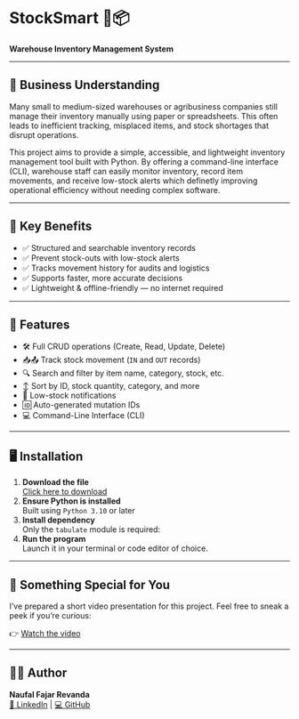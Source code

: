 # StockSmart 🧠📦  
**Warehouse Inventory Management System**

---

## 💼 Business Understanding  
Many small to medium-sized warehouses or agribusiness companies still manage their inventory manually using paper or spreadsheets. This often leads to inefficient tracking, misplaced items, and stock shortages that disrupt operations.  

This project aims to provide a simple, accessible, and lightweight inventory management tool built with Python. By offering a command-line interface (CLI), warehouse staff can easily monitor inventory, record item movements, and receive low-stock alerts which definetly improving operational efficiency without needing complex software.

---

## 🚀 Key Benefits
- ✅ Structured and searchable inventory records  
- ✅ Prevent stock-outs with low-stock alerts  
- ✅ Tracks movement history for audits and logistics  
- ✅ Supports faster, more accurate decisions  
- ✅ Lightweight & offline-friendly — no internet required  

---

## 🔧 Features
- 🛠️ Full CRUD operations (Create, Read, Update, Delete)  
- 📥📤 Track stock movement (`IN` and `OUT` records)  
- 🔍 Search and filter by item name, category, stock, etc.  
- ↕️ Sort by ID, stock quantity, category, and more  
- 🚨 Low-stock notifications  
- 🆔 Auto-generated mutation IDs  
- 💻 Command-Line Interface (CLI)

---

## 🖥️ Installation
1. **Download the file**  
   [Click here to download](https://github.com/nrevanda/JCDS0808/blob/main/Capstone_M1/JCDS-0808-009_Naufal%20Fajar%20Revanda_CRUD.py)
2. **Ensure Python is installed**  
   Built using `Python 3.10` or later
3. **Install dependency**  
   Only the `tabulate` module is required:
4. **Run the program**  
   Launch it in your terminal or code editor of choice.

---

## 🎥 Something Special for You  
I’ve prepared a short video presentation for this project. Feel free to sneak a peek if you’re curious:

👉 [Watch the video](https://drive.google.com/drive/folders/17WrO29Ttcr1VPaOjJcM4gzXxhzra3bGr?usp=drive_link)

---

## 🙋‍♂️ Author  
**Naufal Fajar Revanda**  
[🔗 LinkedIn](https://www.linkedin.com/in/naufalrevanda/) | [💻 GitHub](https://github.com/nrevanda)

